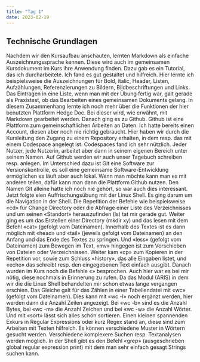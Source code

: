 ```yaml
---
title: "Tag 1"
date: 2023-02-19
---
```


## Technische Grundlagen
Nachdem wir den Kursaufbau anschauten, lernten Markdown als einfache Auszeichnungssprache kennen. Diese wird auch im gemeinsamen Kursdokument im Kurs ihre Anwendung finden. Dazu gab es ein Tutorial, das ich durcharbeitete. Ich fand es gut gestaltet und hilfreich. Hier lernte ich beispielsweise die Auszeichnungen für Bold, italic, Header, Listen, Aufzählungen, Referenzierungen zu Bildern, Bildbeschriftungen und Links. Das Eintragen in eine Liste, wenn man mit der Übung fertig war, galt gerade als Praxistest, ob das Bearbeiten eines gemeinsamen Dokuments gelang. In diesem Zusammenhang lernte ich noch mehr über die Funktionen der hier benutzten Plattform Hedge Doc. Bei dieser wird, wie erwähnt, mit Markdown gearbeitet werden. 
Danach ging es zu Github. Github ist eine Plattform zum gemeinschaftlichen Arbeiten an Daten. Ich hatte bereits einen Account, diesen aber noch nie richtig gebraucht. Hier haben wir durch die Kursleitung den Zugang zu einem Repository erhalten, in dem resp. das mit einem Codespace angelegt ist. Codespaces fand ich sehr nützlich. Jeder Nutzer, jede Nutzerin, arbeitet aber dann in seinem eigenen Bereich unter seinem Namen. Auf Github werden wir auch unser Tagebuch schreiben resp. anlegen. 
Im Unterschied dazu ist Git eine Software zur Versionskontrolle, es soll eine gemeinsame Software-Entwicklung ermöglichen es läuft aber auch lokal. Wenn man möchte kann man es mit anderen teilen, dafür kann man dann die Plattform Github nutzen. Den Namen Git alleine hatte ich noch nie gehört, so war auch dies interessant.
Jetzt folgte eien Auffrischungsübung mit der Linux Shell. Es ging darum um die Navigation in der Shell. Die Repetition der Befehle wie beispielsweise «cd» für Change Directory oder die Abfrage einer Liste des Verzeichnisses und um seinen «Standort» herauszufinden (ls) tat mir gerade gut. Weiter ging es um das Erstellen einer Directory  (mkdir xy) und das lesen mit dem Befehl «cat» (gefolgt vom Dateinamen). Innerhalb des Textes ist es dann möglich mit «head» und «tail» (jeweils gefolgt vom Dateinamen) an den Anfang und das Ende des Textes zu springen. Und «less» (gefolgt vom Dateinamen) zum Bewegen im Text, «mv» hingegen ist zum Verschieben von Dateien oder Verzeichnissen. Weiter kam «cp» zum Kopieren in der Repetition vor, sowie zum Schluss «history», das alle Eingaben listet, und «echo» das schreibt resp. den eingegebenen Text einfach ausgibt. 
Danach wurden im Kurs noch die Befehle «» besprochen. Auch hier war es bei mir nötig, diese nochmals in Erinnerung zu rufen. Da das Modul (ARIS) in dem wir die die Linux Shell behandelten mir schon etwas lange vergangen erschien.
Das Gleiche galt für das Zählen in einer Tabellendatei mit «wc» (gefolgt vom Dateinamen). Dies kann mit «wc -l» noch ergänzt werden, hier werden dann die Anzahl Zeilen angezeigt. Bei «wc -b» sind es die Anzahl Bytes, bei «wc -m» die Anzahl Zeichen und bei «wc -w» die Anzahl Wörter. 
Und mit «sort» lässt sich alles schön sortieren. 
Einen kleinen spannenden Exkurs in Regular Expressions oder kurz Regex stand an, diese sind zum Arbeiten mit Texten hilfreich. Es können verschiedene Muster in Wörtern gesucht werden. Verschiedene komplexere Suchen resp. Textanalysen werden möglich. In der Shell gibt es den Befehl «grep» (ausgeschrieben global regular expression print) mit dem man sehr einfach gesagt Strings suchen kann. 
